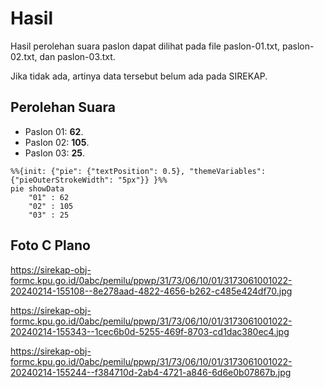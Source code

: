 # Hasil

Hasil perolehan suara paslon dapat dilihat pada file paslon-01.txt, paslon-02.txt, dan paslon-03.txt.

Jika tidak ada, artinya data tersebut belum ada pada SIREKAP.

## Perolehan Suara

 * Paslon 01: **62**.
 * Paslon 02: **105**.
 * Paslon 03: **25**.

```mermaid
%%{init: {"pie": {"textPosition": 0.5}, "themeVariables": {"pieOuterStrokeWidth": "5px"}} }%%
pie showData
    "01" : 62
    "02" : 105
    "03" : 25
```
## Foto C Plano

https://sirekap-obj-formc.kpu.go.id/0abc/pemilu/ppwp/31/73/06/10/01/3173061001022-20240214-155108--8e278aad-4822-4656-b262-c485e424df70.jpg

https://sirekap-obj-formc.kpu.go.id/0abc/pemilu/ppwp/31/73/06/10/01/3173061001022-20240214-155343--1cec6b0d-5255-469f-8703-cd1dac380ec4.jpg

https://sirekap-obj-formc.kpu.go.id/0abc/pemilu/ppwp/31/73/06/10/01/3173061001022-20240214-155244--f384710d-2ab4-4721-a846-6d6e0b07867b.jpg
